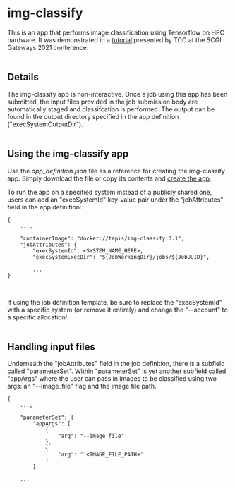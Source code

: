 # img-classify

This is an app that performs image classification using Tensorflow on HPC hardware. It was demonstrated in a [tutorial](https://github.com/TACC-Cloud/gateways21-portable-computing-cloud-hpc) presented by TCC at the SCGI Gateways 2021 conference. 
<br><br>


## Details

The img-classify app is non-interactive. Once a job using this app has been submitted, the input files provided in the job submission body are automatically staged and classifcation is performed. The output can be found in the output directory specified in the app definition ("execSystemOutputDir"). 
<br><br>


## Using the img-classify app

Use the _app_definition.json_ file as a reference for creating the img-classify app. Simply download the file or copy its contents and [create the app](https://tapis.readthedocs.io/en/latest/technical/apps.html#creating-an-application).

To run the app on a specified system instead of a publicly shared one, users can add an "execSystemId" key-value pair under the "jobAttributes" field in the app definition:

```
{
    ...,

    "containerImage": "docker://tapis/img-classify:0.1",
    "jobAttributes": {
        "execSystemId": <SYSTEM_NAME_HERE>,
        "execSystemExecDir": "${JobWorkingDir}/jobs/${JobUUID}",
        
        ...
}
```
<br>

If using the job definition template, be sure to replace the "execSystemId" with a specific system (or remove it entirely) and change the "--account" to a specific allocation!
<br><br> 


## Handling input files

Underneath the "jobAttributes" field in the job definition, there is a subfield called "parameterSet". Within "parameterSet" is yet another subfield called "appArgs" where the user can pass in images to be classified using two args: an "--image_file" flag and the image file path.

```
{
    ...,

    "parameterSet": {
        "appArgs": [
            {
                "arg": "--image_file"
            },
            {
                "arg": "'<IMAGE_FILE_PATH>"
            }
        ]
    
    ...
```
